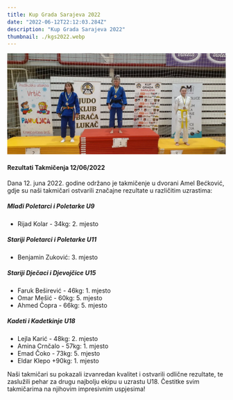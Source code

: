 ```yaml
---
title: Kup Grada Sarajeva 2022
date: "2022-06-12T22:12:03.284Z"
description: "Kup Grada Sarajeva 2022"
thumbnail: ./kgs2022.webp
---
```


![Kup grada Sarajeva 2022](./kgs2022.webp)

#### Rezultati Takmičenja 12/06/2022

Dana 12. juna 2022. godine održano je takmičenje u dvorani Amel Bećković, gdje su naši takmičari ostvarili značajne rezultate u različitim uzrastima:

##### Mlađi Poletarci i Poletarke U9

- Rijad Kolar - 34kg: 2. mjesto

##### Stariji Poletarci i Poletarke U11

- Benjamin Zuković: 3. mjesto

##### Stariji Dječaci i Djevojčice U15

- Faruk Beširević - 46kg: 1. mjesto
- Omar Mešić - 60kg: 5. mjesto
- Ahmed Čopra - 66kg: 5. mjesto

##### Kadeti i Kadetkinje U18

- Lejla Karić - 48kg: 2. mjesto
- Amina Crnčalo - 57kg: 1. mjesto
- Emad Čoko - 73kg: 5. mjesto
- Eldar Klepo +90kg: 1. mjesto

Naši takmičari su pokazali izvanredan kvalitet i ostvarili odlične rezultate, te zaslužili pehar za drugu najbolju ekipu u uzrastu U18. Čestitke svim takmičarima na njihovim impresivnim uspjesima!
